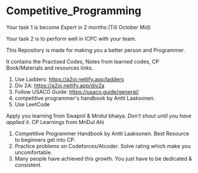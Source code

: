 # Competitive_Programming
Your task 1 is become *Expert* in 2 months.(Till October Mid)

Your task 2 is to perform well in ICPC with your team.

This Repository is made for making you a better person and Programmer.

It contains the Practised Codes, Notes from learned codes, CP Book/Materials and resources links.
1. Use Ladders: https://a2oj.netlify.app/ladders
2. Div 2A: https://a2oj.netlify.app/div2a
3. Follow USACO Guide: https://usaco.guide/general/
4. competitive programmer's handbook by Antti Laaksonen.
5. Use LeetCode


Apply you learning from Swapnil & Mridul bhaiya. *Don't shout until you have applied it*.
CP Learnings from MriDul Ahi
1. Competitive Programmer Handbook by Antti Laaksonen. Best Resource to beginners get into CP. 
2. Practice problems on Codeforces/Atcoder. Solve rating which make you uncomfortable.
3. Many people have achieved this growth. You just have to be dedicated & consistent.
